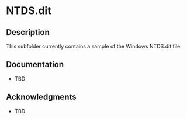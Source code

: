 # NTDS.dit

## Description

This subfolder currently contains a sample of the Windows NTDS.dit file.

## Documentation

* TBD

## Acknowledgments

* TBD
